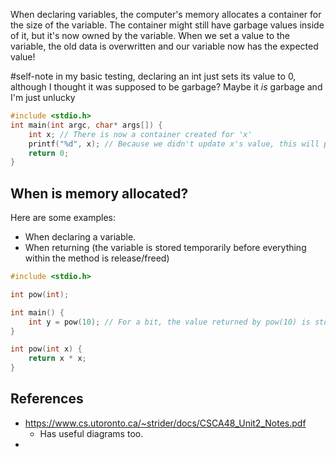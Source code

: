 When declaring variables, the computer's memory allocates a container for the size of the variable. The container might still have garbage values inside of it, but it's now owned by the variable.
When we set a value to the variable, the old data is overwritten and our variable now has the expected value!

#self-note in my basic testing, declaring an int just sets its value to 0, although I thought it was supposed to be garbage? Maybe it *is* garbage and I'm just unlucky
```c
#include <stdio.h>
int main(int argc, char* args[]) {
    int x; // There is now a container created for 'x'
    printf("%d", x); // Because we didn't update x's value, this will print some garbage
    return 0;
}
```


## When is memory allocated?
Here are some examples:
- When declaring a variable.
- When returning (the variable is stored temporarily before everything within the method is release/freed)
```c
#include <stdio.h>

int pow(int);

int main() {
    int y = pow(10); // For a bit, the value returned by pow(10) is stored in memory before being copied into "y".
}

int pow(int x) {
    return x * x;
}
```

## References
- https://www.cs.utoronto.ca/~strider/docs/CSCA48_Unit2_Notes.pdf
	- Has useful diagrams too. 
- 